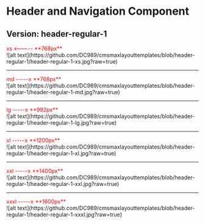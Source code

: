 # Header and Navigation Component

## Version: header-regular-1

<div style="color:red">xs <----- **768px**</div>
![alt text](https://github.com/DC989/cmsmaxlayouttemplates/blob/header-regular-1/header-regular-1-xs.jpg?raw=true)

---------------------------------------------------------------------------------

<div style="color:red">md -----≥ **768px**</div>
![alt text](https://github.com/DC989/cmsmaxlayouttemplates/blob/header-regular-1/header-regular-1-md.jpg?raw=true)

---------------------------------------------------------------------------------

<div style="color:red">lg -----≥ **992px**</div>
![alt text](https://github.com/DC989/cmsmaxlayouttemplates/blob/header-regular-1/header-regular-1-lg.jpg?raw=true)

---------------------------------------------------------------------------------

<div style="color:red">xl -----≥ **1200px**</div>
![alt text](https://github.com/DC989/cmsmaxlayouttemplates/blob/header-regular-1/header-regular-1-xl.jpg?raw=true)

---------------------------------------------------------------------------------

<div style="color:red">xxl -----≥ **1400px**</div>
![alt text](https://github.com/DC989/cmsmaxlayouttemplates/blob/header-regular-1/header-regular-1-xxl.jpg?raw=true)

---------------------------------------------------------------------------------

<div style="color:red">xxxl -----≥ **1600px**</div>
![alt text](https://github.com/DC989/cmsmaxlayouttemplates/blob/header-regular-1/header-regular-1-xxxl.jpg?raw=true)
